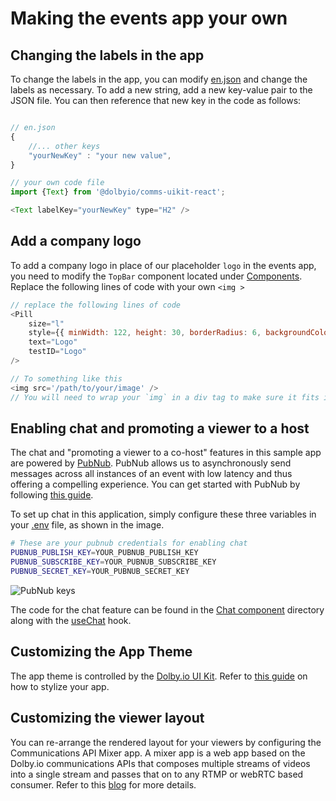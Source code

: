 # Making the events app your own

## Changing the labels in the app

To change the labels in the app, you can modify [en.json](src/translations/en.json) and change the labels as necessary.
To add a new string, add a new key-value pair to the JSON file. You can then reference that new key in the code as follows:

```javascript

// en.json
{
    //... other keys
    "yourNewKey" : "your new value",
}

// your own code file
import {Text} from '@dolbyio/comms-uikit-react';

<Text labelKey="yourNewKey" type="H2" />

```

## Add a company logo

To add a company logo in place of our placeholder `logo` in the events app, you need to modify the `TopBar` component located under [Components](src/components/TopBar/TopBar.tsx). Replace the following lines of code with your own `<img >`

```javascript
// replace the following lines of code
<Pill
    size="l"
    style={{ minWidth: 122, height: 30, borderRadius: 6, backgroundColor: getColor('grey.800') }}
    text="Logo"
    testID="Logo"
/>

// To something like this
<img src='/path/to/your/image' />
// You will need to wrap your `img` in a div tag to make sure it fits in fine and doesn't bloat the size of the TopBar.
```

## Enabling chat and promoting a viewer to a host

The chat and "promoting a viewer to a co-host" features in this sample app are powered by [PubNub](https://www.pubnub.com). PubNub allows us to asynchronously send messages across all instances of an event with low latency and thus offering a compelling experience. You can get started with PubNub by following [this guide](https://www.pubnub.com/docs/general/basics/set-up-your-account).

To set up chat in this application, simply configure these three variables in your [.env](.env) file, as shown in the image.

```bash
# These are your pubnub credentials for enabling chat
PUBNUB_PUBLISH_KEY=YOUR_PUBNUB_PUBLISH_KEY
PUBNUB_SUBSCRIBE_KEY=YOUR_PUBNUB_SUBSCRIBE_KEY
PUBNUB_SECRET_KEY=YOUR_PUBNUB_SECRET_KEY
```

![PubNub keys](documentation/pubnub_keys.png)

The code for the chat feature can be found in the [Chat component](src/components/SideDrawer/ContentTypes/Chat/) directory along with the [useChat](src/hooks/useChat.ts) hook.

## Customizing the App Theme

The app theme is controlled by the [Dolby.io UI Kit](https://www.npmjs.com/package/@dolbyio/comms-uikit-react). Refer to [this guide](https://github.com/DolbyIO/comms-uikit-react/blob/main/documentation/providers/ThemeProvider.md) on how to stylize your app.

## Customizing the viewer layout

You can re-arrange the rendered layout for your viewers by configuring the Communications API Mixer app. A mixer app is a web app based on the Dolby.io communications APIs that composes multiple streams of videos into a single stream and passes that on to any RTMP or webRTC based consumer. Refer to this [blog](https://dolby.io/blog/creating-a-custom-mixer-layout-for-streaming-a-conference/) for more details.
